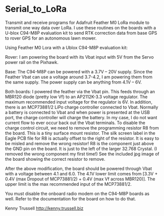 # Serial_to_LoRa
Transmit and receive programs for Adafruit Feather M0 LoRa module to transmit one way data over LoRa. I use these routines on the boards with a U-blox C94-M8P evaluation kit to send RTK correction data from base GPS to rover GPS for an autonomous lawn mower.

Using Feather M0 Lora with a Ublox C94-M8P evaluation kit:

Rover:
I am powering the board with its Vbat input with 5V from the Servo power rail on the Pixhawk.

Base:
The C94-M8P can be powered with a 3.7V – 20V supply. Since the Feather Vbat can use a voltage around 3.7-4.2, I am powering them from the same supply. The power supply can be anything from 4.1V – 6V. 

Both boards:
I powered the feather via the Vbat pin. This feeds through an MBR120 diode (pretty low Vf) to an AP2112K-3.3 voltage regulator. The maximum recommended input voltage for the regulator is 6V. In addition, there is an MCP73881/2 LiPo charge controller connected to Vbat. Normally a battery is connected to Vbat and when power is presented at the USB port, the charge controller will charge the battery. In my case, I do not want current flow to ever occur back out the Vbat terminals. To disable the charge control circuit, we need to remove the programming resistor R8 from the board. This is a tiny surface mount resistor. The silk screen label in the Eagle PCB file for R8 is actually offset to the right of the resistor. It is easy to be misled and remove the wrong resistor! R8 is the component just above the GND pin on the board. It is just to the left of the larger 32.768 Crystal. (I removed the wrong component my first time!) See the included jpg image of the board showing the correct resistor to remove.

After the above modification, the board should be powered through Vbat with a voltage between 4.1 and 6.0. The 4.1V lower limit comes from [3.3V + 0.4V (max Dropout of MCP73881/2) + 0.4V (max Vf across MBR120)]. The upper limit is the max recommended input of the MCP73881/2.
 
You must disable the onboard radio modem on the C94-M8P boards as well. Refer to the documentation for the board on how to do that.

Kenny Trussell
http://kenny.trussell.biz

